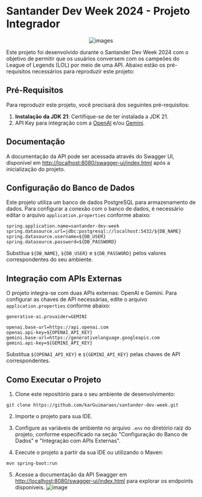 # Santander Dev Week 2024 - Projeto Integrador
<div align="center">
  
![images](https://github.com/karGuimaraes/santander-dev-week/assets/39937365/d2cf69a1-aea3-4f34-a348-8441bc3980a4)

</div>

Este projeto foi desenvolvido durante o Santander Dev Week 2024 com o objetivo de permitir que os usuários conversem com os campeões do League of Legends (LOL) por meio de uma API. Abaixo estão os pré-requisitos necessários para reproduzir este projeto:

## Pré-Requisitos

Para reproduzir este projeto, você precisará dos seguintes pré-requisitos:

1. **Instalação da JDK 21**: Certifique-se de ter instalada a JDK 21.
2. API Key para integração com a [OpenAI](https://platform.openai.com/docs/api-reference/chat/create) e/ou [Gemini](https://ai.google.dev/tutorials/rest_quickstart#text-only_input).

## Documentação

A documentação da API pode ser acessada através do Swagger UI, disponível em [http://localhost:8080/swagger-ui/index.html](http://localhost:8080/swagger-ui/index.html) após a inicialização do projeto.

## Configuração do Banco de Dados

Este projeto utiliza um banco de dados PostgreSQL para armazenamento de dados. Para configurar a conexão com o banco de dados, é necessário editar o arquivo `application.properties` conforme abaixo:

```properties
spring.application.name=santander-dev-week
spring.datasource.url=jdbc:postgresql://localhost:5432/${DB_NAME}
spring.datasource.username=${DB_USER}
spring.datasource.password=${DB_PASSWORD}
```

Substitua `${DB_NAME}`, `${DB_USER}` e `${DB_PASSWORD}` pelos valores correspondentes do seu ambiente.

## Integração com APIs Externas

O projeto integra-se com duas APIs externas: OpenAI e Gemini. Para configurar as chaves de API necessárias, edite o arquivo `application.properties` conforme abaixo:

```properties
generative-ai.provaider=GEMINI

openai.base-url=https://api.openai.com
openai.api-key=${OPENAI_API_KEY}
gemini.base-url=https://generativelanguage.googleapis.com
gemini.api-key=${GEMINI_API_KEY}
```

Substitua `${OPENAI_API_KEY}` e `${GEMINI_API_KEY}` pelas chaves de API correspondentes.

## Como Executar o Projeto

1. Clone este repositório para o seu ambiente de desenvolvimento:

```
git clone https://github.com/karGuimaraes/santander-dev-week.git
```

2. Importe o projeto para sua IDE.

3. Configure as variáveis de ambiente no arquivo `.env` no diretório raiz do projeto, conforme especificado na seção "Configuração do Banco de Dados" e "Integração com APIs Externas".

4. Execute o projeto a partir da sua IDE ou utilizando o Maven:

```
mvn spring-boot:run
```

5. Acesse a documentação da API Swagger em [http://localhost:8080/swagger-ui/index.html](http://localhost:8080/swagger-ui/index.html) para explorar os endpoints disponíveis.
![image](https://github.com/karGuimaraes/santander-dev-week/assets/39937365/6250259c-a189-4f88-b84e-50221696a9f1)

